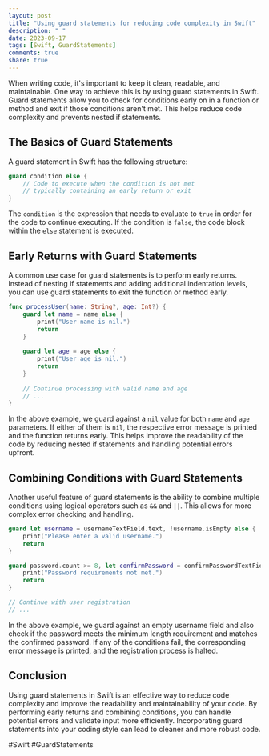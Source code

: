 ```yaml
---
layout: post
title: "Using guard statements for reducing code complexity in Swift"
description: " "
date: 2023-09-17
tags: [Swift, GuardStatements]
comments: true
share: true
---
```


When writing code, it's important to keep it clean, readable, and maintainable. One way to achieve this is by using guard statements in Swift. Guard statements allow you to check for conditions early on in a function or method and exit if those conditions aren't met. This helps reduce code complexity and prevents nested if statements.

## The Basics of Guard Statements

A guard statement in Swift has the following structure:

```swift
guard condition else {
    // Code to execute when the condition is not met
    // typically containing an early return or exit
}
```

The `condition` is the expression that needs to evaluate to `true` in order for the code to continue executing. If the condition is `false`, the code block within the `else` statement is executed.

## Early Returns with Guard Statements

A common use case for guard statements is to perform early returns. Instead of nesting if statements and adding additional indentation levels, you can use guard statements to exit the function or method early.

```swift
func processUser(name: String?, age: Int?) {
    guard let name = name else {
        print("User name is nil.")
        return
    }
    
    guard let age = age else {
        print("User age is nil.")
        return
    }
    
    // Continue processing with valid name and age
    // ...
}
```

In the above example, we guard against a `nil` value for both `name` and `age` parameters. If either of them is `nil`, the respective error message is printed and the function returns early. This helps improve the readability of the code by reducing nested if statements and handling potential errors upfront.

## Combining Conditions with Guard Statements

Another useful feature of guard statements is the ability to combine multiple conditions using logical operators such as `&&` and `||`. This allows for more complex error checking and handling.

```swift
guard let username = usernameTextField.text, !username.isEmpty else {
    print("Please enter a valid username.")
    return
}

guard password.count >= 8, let confirmPassword = confirmPasswordTextField.text, password == confirmPassword else {
    print("Password requirements not met.")
    return
}

// Continue with user registration
// ...
```

In the above example, we guard against an empty username field and also check if the password meets the minimum length requirement and matches the confirmed password. If any of the conditions fail, the corresponding error message is printed, and the registration process is halted.

## Conclusion

Using guard statements in Swift is an effective way to reduce code complexity and improve the readability and maintainability of your code. By performing early returns and combining conditions, you can handle potential errors and validate input more efficiently. Incorporating guard statements into your coding style can lead to cleaner and more robust code.

#Swift #GuardStatements